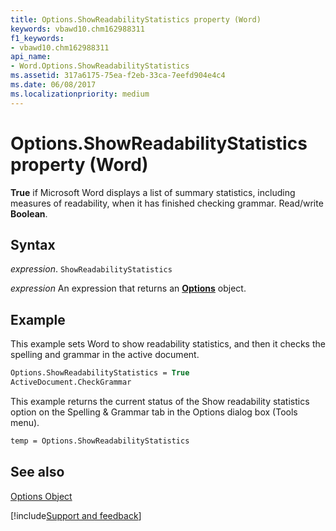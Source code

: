 ```yaml
---
title: Options.ShowReadabilityStatistics property (Word)
keywords: vbawd10.chm162988311
f1_keywords:
- vbawd10.chm162988311
api_name:
- Word.Options.ShowReadabilityStatistics
ms.assetid: 317a6175-75ea-f2eb-33ca-7eefd904e4c4
ms.date: 06/08/2017
ms.localizationpriority: medium
---
```



# Options.ShowReadabilityStatistics property (Word)

 **True** if Microsoft Word displays a list of summary statistics, including measures of readability, when it has finished checking grammar. Read/write **Boolean**.


## Syntax

_expression_. `ShowReadabilityStatistics`

 _expression_ An expression that returns an **[Options](Word.Options.md)** object.


## Example

This example sets Word to show readability statistics, and then it checks the spelling and grammar in the active document.


```vb
Options.ShowReadabilityStatistics = True 
ActiveDocument.CheckGrammar
```

This example returns the current status of the Show readability statistics option on the Spelling & Grammar tab in the Options dialog box (Tools menu).




```vb
temp = Options.ShowReadabilityStatistics
```


## See also


[Options Object](Word.Options.md)

[!include[Support and feedback](~/includes/feedback-boilerplate.md)]